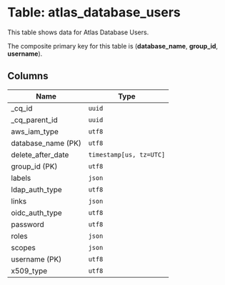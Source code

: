 # Table: atlas_database_users

This table shows data for Atlas Database Users.

The composite primary key for this table is (**database_name**, **group_id**, **username**).

## Columns

| Name          | Type          |
| ------------- | ------------- |
|_cq_id|`uuid`|
|_cq_parent_id|`uuid`|
|aws_iam_type|`utf8`|
|database_name (PK)|`utf8`|
|delete_after_date|`timestamp[us, tz=UTC]`|
|group_id (PK)|`utf8`|
|labels|`json`|
|ldap_auth_type|`utf8`|
|links|`json`|
|oidc_auth_type|`utf8`|
|password|`utf8`|
|roles|`json`|
|scopes|`json`|
|username (PK)|`utf8`|
|x509_type|`utf8`|